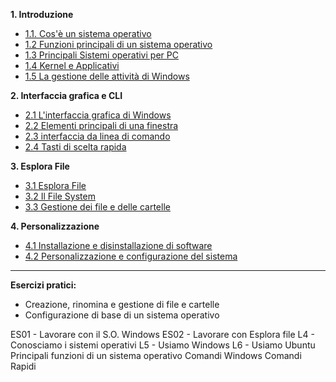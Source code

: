 **1. Introduzione**
- [1.1. Cos'è un sistema operativo](<1.1. Cos'è un sistema operativo.md>)  
- [1.2 Funzioni principali di un sistema operativo](<1.2 Funzioni principali di un sistema operativo.md>)
- [1.3 Principali Sistemi operativi per PC](<1.3 Principali Sistemi operativi per PC.md>)
- [1.4 Kernel e Applicativi](<1.4 Kernel e Applicativi.md>)
- [1.5 La gestione delle attività di Windows](<1.5 La gestione delle attività di Windows.md>)

**2. Interfaccia grafica e CLI**
- [2.1 L'interfaccia grafica di Windows](<1.3 L'interfaccia grafica di Windows.md>)
- [2.2 Elementi principali di una finestra](<1.4 Elementi principali di una finestra.md>)
- [2.3 interfaccia da linea di comando](<2.3 interfaccia da linea di comando.md>)
- [2.4 Tasti di scelta rapida](<2.4 Tasti di scelta rapida.md>)

**3. Esplora File**
- [3.1 Esplora File](<1.5 Esplora File.md>)
- [3.2 Il File System](<1.6 Il File System.md>)
- [3.3 Gestione dei file e delle cartelle](<1.7 Gestione dei file e delle cartelle.md>)

**4. Personalizzazione**
- [4.1 Installazione e disinstallazione di software](<1.8 Installazione e disinstallazione di software.md>)  
- [4.2 Personalizzazione e configurazione del sistema](<1.9 Personalizzazione e configurazione del sistema.md>)  

--- 

**Esercizi pratici:**  
- Creazione, rinomina e gestione di file e cartelle  
- Configurazione di base di un sistema operativo  

ES01 - Lavorare con il S.O. Windows
ES02 - Lavorare con Esplora file
L4 - Conosciamo i sistemi operativi
L5 - Usiamo Windows
L6 - Usiamo Ubuntu
Principali funzioni di un sistema operativo
Comandi Windows 
Comandi Rapidi
